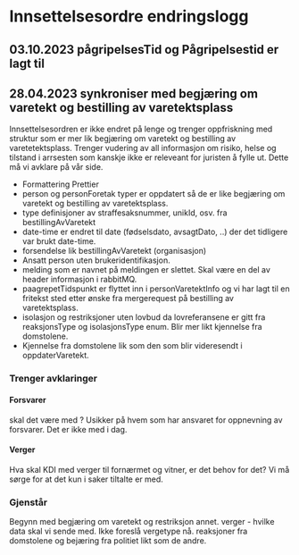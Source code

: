 # Innsettelsesordre endringslogg

## 03.10.2023 pågripelsesTid og Pågripelsestid er lagt til

## 28.04.2023 synkroniser med begjæring om varetekt og bestilling av varetektsplass
Innsettelsesordren er ikke endret på lenge og trenger oppfriskning med struktur som er mer lik begjæring om varetekt og bestilling av varetetektsplass.
Trenger vudering av all informasjon om risiko, helse og tilstand i arrsesten som kanskje ikke er releveant for juristen å fylle ut. Dette må vi avklare på vår side.

* Formattering Prettier
* person og personForetak typer er oppdatert så de er like begjæring om varetekt og bestilling av varetektsplass.
* type definisjoner av straffesaksnummer, unikId, osv. fra bestillingAvVaretekt
* date-time er endret til date (fødselsdato, avsagtDato, ..) der det tidligere var brukt date-time.
* forsendelse lik bestillingAvVaretekt (organisasjon)
* Ansatt person uten brukeridentifikasjon.
* melding som er navnet på meldingen er slettet. Skal være en del av header informasjon i rabbitMQ.
* paagrepetTidspunkt er flyttet inn i personVaretektInfo og vi har lagt til en fritekst sted etter ønske fra mergerequest på bestilling av varetektsplass.
* isolasjon og restriksjoner uten lovbud da lovreferansene er gitt fra reaksjonsType og isolasjonsType enum. Blir mer likt kjennelse fra domstolene.
* Kjennelse fra domstolene lik som den som blir videresendt i oppdaterVaretekt.

### Trenger avklaringer
#### Forsvarer
skal det være med ? Usikker på hvem som har ansvaret for oppnevning av forsvarer. Det er ikke med i dag.

#### Verger
Hva skal KDI med verger til fornærmet og vitner, er det behov for det?
Vi må sørge for at det kun i saker tiltalte er med.

### Gjenstår
Begynn med begjæring om varetekt og restriksjon annet.
verger - hvilke data skal vi sende med. Ikke foreslå vergetype nå.
reaksjoner fra domstolene og bejæring fra politiet likt som de andre.
